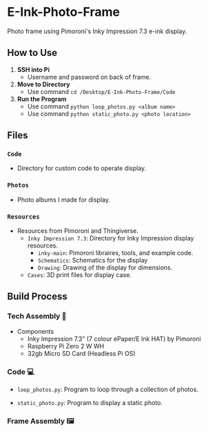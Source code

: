 # E-Ink-Photo-Frame
Photo frame using Pimoroni's Inky Impression 7.3 e-ink display.

## How to Use
1. **SSH into Pi**
    * Username and password on back of frame.
2. **Move to Directory**
    * Use command `cd /Desktop/E-Ink-Photo-Frame/Code`
3. **Run the Program**
    * Use command `python loop_photos.py <album name>`
    * Use command `python static_photo.py <photo location>`

## Files
### `Code`
* Directory for custom code to operate display.
### `Photos`
* Photo albums I made for display.
### `Resources`
* Resources from Pimoroni and Thingiverse.
  * `Inky Impression 7.3`: Directory for Inky Impression display resources.
      * `inky-main`: Pimoroni libraires, tools, and example code.
      * `Schematics`: Schematics for the display
      * `Drawing`: Drawing of the display for dimensions.
  * `Cases`: 3D print files for display case.

## Build Process

### Tech Assembly 🔧
* Components
  * Inky Impression 7.3" (7 colour ePaper/E Ink HAT) by Pimoroni
  * Raspberry Pi Zero 2 W WH
  * 32gb Micro SD Card (Headless Pi OS)

### Code 💻

* `loop_photos.py`: Program to loop through a collection of photos.


* `static_photo.py`: Program to display a static photo.


### Frame Assembly 🖼️
